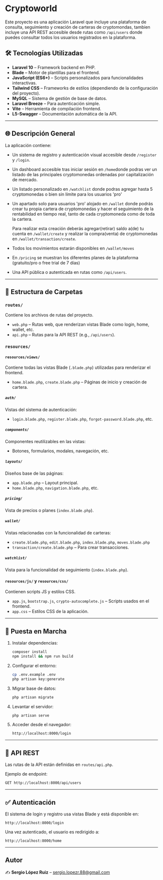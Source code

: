 
# Cryptoworld

Este proyecto es una aplicación Laravel que incluye una plataforma de consulta, seguimiento y creación de carteras de cryptomondas, tambien incluye una API REST accesible desde rutas como `/api/users` donde puedes consultar todos los usuarios registrados en la plataforma.

## 🛠 Tecnologías Utilizadas

- **Laravel 10** – Framework backend en PHP.
- **Blade** – Motor de plantillas para el frontend.
- **JavaScript (ES6+)** – Scripts personalizados para funcionalidades interactivas.
- **Tailwind CSS** – Frameworks de estilos (dependiendo de la configuración del proyecto).
- **MySQL** – Sistema de gestión de base de datos.
- **Laravel Breeze** – Para autenticación simple.
- **Vite** – Herramienta de compilación frontend.
- **L5-Swagger** – Documentación automática de la API.

---


## 🌐 Descripción General

La aplicación contiene:

- Un sistema de registro y autenticación visual accesible desde `/register` y `/login`.
- Un dashboard accesible tras iniciar sesión en `/home`donde podras ver un listado de las principales cryptomonedas ordenadas por capitalización de mercado.
- Un listado personalizado en `/watchlist` donde podras agregar hasta 5 cryptomonedas o bien sin límite para los usuarios 'pro'
- Un apartado solo para usuarios 'pro' alojado en `/wallet` donde podrás crear tu propia cartera de cryptomonedas y hacer el seguimiento de la rentabilidad en tiempo real, tanto de cada cryptomoneda como de toda la cartera.

   Para realizar esta creación deberás agregar(retirar) saldo a(de) tu cuenta en `/wallet/create` y realizar la compra(venta) de cryptomonedas en `/wallet/transaction/create`.

- Todos los movimientos estarán disponibles en `/wallet/moves`
- En `/pricing` se muestran los diferentes planes de la plataforma (gratuito/pro o free trial de 7 días)

- Una API pública o autenticada en rutas como `/api/users`.

---

## 📁 Estructura de Carpetas

### `routes/`
Contiene los archivos de rutas del proyecto.

- `web.php` – Rutas web, que renderizan vistas Blade como login, home, wallet, etc.
- `api.php` – Rutas para la API REST (e.g., `/api/users`).

### `resources/`

#### `resources/views/`
Contiene todas las vistas Blade (`.blade.php`) utilizadas para renderizar el frontend.

- `home.blade.php`, `create.blade.php` – Páginas de inicio y creación de cartera.

##### `auth/`
Vistas del sistema de autenticación:
- `login.blade.php`, `register.blade.php`, `forgot-password.blade.php`, etc.

##### `components/`
Componentes reutilizables en las vistas:
- Botones, formularios, modales, navegación, etc.

##### `layouts/`
Diseños base de las páginas:
- `app.blade.php` – Layout principal.
- `home.blade.php`, `navigation.blade.php`, etc.

##### `pricing/`
Vista de precios o planes (`index.blade.php`).

##### `wallet/`
Vistas relacionadas con la funcionalidad de carteras:
- `create.blade.php`, `edit.blade.php`, `index.blade.php`, `moves.blade.php`
- `transaction/create.blade.php` – Para crear transacciones.

##### `watchlist/`
Vista para la funcionalidad de seguimiento (`index.blade.php`).

#### `resources/js/` y `resources/css/`
Contienen scripts JS y estilos CSS.

- `app.js`, `bootstrap.js`, `crypto-autocomplete.js` – Scripts usados en el frontend.
- `app.css` – Estilos CSS de la aplicación.

---

## 🚀 Puesta en Marcha

1. Instalar dependencias:
   ```bash
   composer install
   npm install && npm run build
   ```

2. Configurar el entorno:
   ```bash
   cp .env.example .env
   php artisan key:generate
   ```

3. Migrar base de datos:
   ```bash
   php artisan migrate
   ```

4. Levantar el servidor:
   ```bash
   php artisan serve
   ```

5. Acceder desde el navegador:
   ```
   http://localhost:8000/login
   ```

---

## 📡 API REST

Las rutas de la API están definidas en `routes/api.php`.

Ejemplo de endpoint:
```
GET http://localhost:8000/api/users
```

---

## ✅ Autenticación

El sistema de login y registro usa vistas Blade y está disponible en:

```
http://localhost:8000/login
```

Una vez autenticado, el usuario es redirigido a:
```
http://localhost:8000/home
```

---

## Autor

✍️ **Sergio López Ruiz** – sergio.lopezr.88@gmail.com
